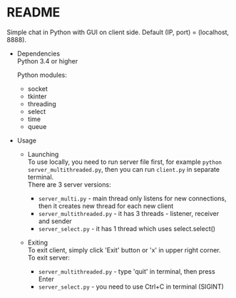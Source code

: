 # README #

Simple chat in Python with GUI on client side. Default (IP, port) = (localhost, 8888).  


* Dependencies  
     Python 3.4 or higher  

     Python modules:  


     * socket
     * tkinter
     * threading
     * select 
     * time
     * queue

* Usage
     * Launching  
       To use locally, you need to run server file first, for example `python server_multithreaded.py`, then you can run `client.py` in separate terminal.  
       There are 3 server versions:  
          * `server_multi.py` - main thread only listens for new connections, then it creates new thread for each new client
          * `server_multithreaded.py` - it has 3 threads - listener, receiver and sender
          * `server_select.py` - it has 1 thread which uses select.select()

     * Exiting  
       To exit client, simply click 'Exit' button or 'x' in upper right corner.  
       To exit server:
          * `server_multithreaded.py` - type 'quit' in terminal, then press Enter
          * `server_select.py` - you need to use Ctrl+C in terminal (SIGINT)